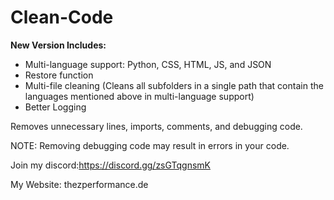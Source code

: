 # Clean-Code
**New Version Includes:**

- Multi-language support: Python, CSS, HTML, JS, and JSON
- Restore function
- Multi-file cleaning (Cleans all subfolders in a single path that contain the languages mentioned above in multi-language support)
- Better Logging



Removes unnecessary lines, imports, comments, and debugging code.

NOTE: Removing debugging code may result in errors in your code.

Join my discord:https://discord.gg/zsGTqgnsmK

My Website: thezperformance.de

